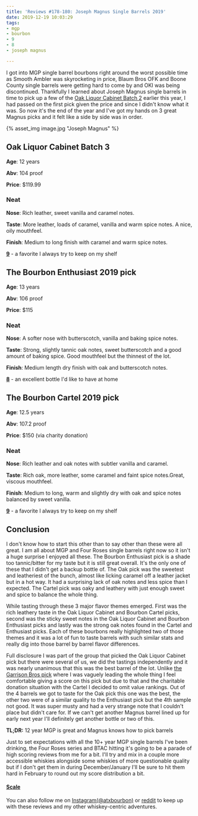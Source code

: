 ```yaml
---
title: 'Reviews #178-180: Joseph Magnus Single Barrels 2019'
date: 2019-12-19 10:03:29
tags:
- mgp
- bourbon
- 9
- 8
- joseph magnus

---
```

I got into MGP single barrel bourbons right around the worst possible time as Smooth Ambler was skyrocketing in price, Blaum Bros OFK and Boone County single barrels were getting hard to come by and OKI was being discontinued. Thankfully I learned about Joseph Magnus single barrels in time to pick up a few of the [Oak Liquor Cabinet Batch 2](https://atxbourbon.com/2019/03/22/Review-95-Joseph-Magnus-Oak-Liquor-Cabinet-Pick-2019/) earlier this year, I had passed on the first pick given the price and since I didn't know what it was. So now it's the end of the year and I've got my hands on 3 great Magnus picks and it felt like a side by side was in order.

{% asset_img image.jpg "Joseph Magnus" %}

## Oak Liquor Cabinet Batch 3
**Age**: 12 years

**Abv**: 104 proof

**Price**: $119.99

### Neat
**Nose**: Rich leather, sweet vanilla and caramel notes.

**Taste**: More leather, loads of caramel, vanilla and warm spice notes. A nice, oily mouthfeel.

**Finish**: Medium to long finish with caramel and warm spice notes. 

[**9**](https://atxbourbon.com/tags/9/) - a favorite I always try to keep on my shelf

## The Bourbon Enthusiast 2019 pick
**Age**: 13 years

**Abv**: 106 proof

**Price**: $115

### Neat
**Nose**: A softer nose with butterscotch, vanilla and baking spice notes.

**Taste**: Strong, slightly tannic oak notes, sweet butterscotch and a good amount of baking spice. Good mouthfeel but the thinnest of the lot.

**Finish**: Medium length dry finish with oak and butterscotch notes.

[**8**](https://atxbourbon.com/tags/8/) - an excellent bottle I'd like to have at home

## The Bourbon Cartel 2019 pick
**Age**: 12.5 years

**Abv**: 107.2 proof

**Price**: $150 (via charity donation)

### Neat
**Nose**: Rich leather and oak notes with subtler vanilla and caramel. 

**Taste**: Rich oak, more leather, some caramel and faint spice notes.Great, viscous mouthfeel.

**Finish**: Medium to long, warm and slightly dry with oak and spice notes balanced by sweet vanilla.

[**9**](https://atxbourbon.com/tags/9/) - a favorite I always try to keep on my shelf
## Conclusion

I don't know how to start this other than to say other than these were all great. I am all about MGP and Four Roses single barrels right now so it isn't a huge surprise I enjoyed all these. The Bourbon Enthusiast pick is a shade too tannic/bitter for my taste but it is still great overall. It's the only one of these that I didn't get a backup bottle of. The Oak pick was the sweetest and leatheriest of the bunch, almost like licking caramel off a leather jacket but in a hot way. It had a surprising lack of oak notes and less spice than I expected. The Cartel pick was oaky and leathery with just enough sweet and spice to balance the whole thing. 

While tasting through these 3 major flavor themes emerged. First was the rich leathery taste in the Oak Liquor Cabinet and Bourbon Cartel picks, second was the sticky sweet notes in the Oak Liquor Cabinet and Bourbon Enthusiast picks and lastly was the strong oak notes found in the Cartel and Enthusiast picks. Each of these bourbons really highlighted two of those themes and it was a lot of fun to taste barrels with such similar stats and really dig into those barrel by barrel flavor differences.

Full disclosure I was part of the group that picked the Oak Liquor Cabinet pick but there were several of us, we did the tastings independently and it was nearly unanimous that this was the best barrel of the lot. Unlike [the Garrison Bros pick](https://atxbourbon.com/2019/09/07/Garrison-Brothers-OLC-ABH-picks/) where I was vaguely leading the whole thing I feel comfortable giving a score on this pick but due to that and the charitable donation situation with the Cartel I decided to omit value rankings. Out of the 4 barrels we got to taste for the Oak pick this one was the best, the other two were of a similar quality to the Enthusiast pick but the 4th sample not good. It was super musty and had a very strange note that I couldn't place but didn't care for. If we can't get another Magnus barrel lined up for early next year I'll definitely get another bottle or two of this.


**TL;DR:** 12 year MGP is great and Magnus knows how to pick barrels

Just to set expectations with all the 10+ year MGP single barrels I've been drinking, the Four Roses series and BTAC hitting it's going to be a parade of high scoring reviews from me for a bit. I'll try and mix in a couple more accessible whiskies alongside some whiskies of more questionable quality but if I don't get them in during December/January I'll be sure to hit them hard in February to round out my score distribution a bit.

#### [Scale](http://atxbourbon.com/Scale/)

You can also follow me on [Instagram(@atxbourbon)](https://www.instagram.com/atxbourbon/) or [reddit](https://www.reddit.com/r/atxbourbon/) to keep up with these reviews and my other whiskey-centric adventures.
